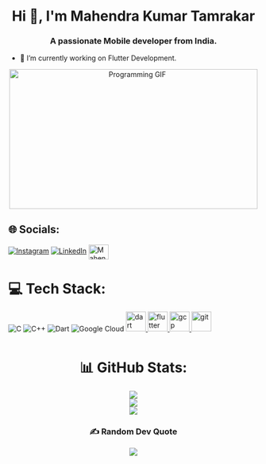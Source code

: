 <h1 align="center">Hi 👋, I'm Mahendra Kumar Tamrakar</h1>
<h3 align="center">A passionate Mobile developer from India.</h3>

- 🔭 I’m currently working on Flutter Development.
<center>
<div style="text-align: center;">
    <img src="https://media0.giphy.com/media/v1.Y2lkPTc5MGI3NjExbGIzZG96eWZ2YTc5c3B1cWNrbDI0NHJqZXB5czBuaWt6OHRhaWRsayZlcD12MV9pbnRlcm5hbF9naWZfYnlfaWQmY3Q9Zw/13HgwGsXF0aiGY/giphy.gif" alt="Programming GIF" style="width: 500px; height: 281.25px; opacity: 1;">
</div></center>


## 🌐 Socials:
[![Instagram](https://img.shields.io/badge/Instagram-%23E4405F.svg?logo=Instagram&logoColor=white)](https://instagram.com/_mahendra_tamrakar_) [![LinkedIn](https://img.shields.io/badge/LinkedIn-%230077B5.svg?logo=linkedin&logoColor=white)](https://linkedin.com/in/mahendratamrakar) 
<a href="https://www.leetcode.com/MahendraTamrakar" target="blank"><img align="center" src="https://raw.githubusercontent.com/rahuldkjain/github-profile-readme-generator/master/src/images/icons/Social/leet-code.svg" alt="MahendraTamrakar" height="30" width="40" /></a>


# 💻 Tech Stack:
![C](https://img.shields.io/badge/c-%2300599C.svg?style=flat&logo=c&logoColor=white) ![C++](https://img.shields.io/badge/c++-%2300599C.svg?style=flat&logo=c%2B%2B&logoColor=white) ![Dart](https://img.shields.io/badge/dart-%230175C2.svg?style=flat&logo=dart&logoColor=white) ![Google Cloud](https://img.shields.io/badge/GoogleCloud-%234285F4.svg?style=flat&logo=google-cloud&logoColor=white) 
 <a href="https://dart.dev" target="_blank" rel="noreferrer"> <img src="https://www.vectorlogo.zone/logos/dartlang/dartlang-icon.svg" alt="dart" width="40" height="40"/> </a> <a href="https://flutter.dev" target="_blank" rel="noreferrer"> <img src="https://www.vectorlogo.zone/logos/flutterio/flutterio-icon.svg" alt="flutter" width="40" height="40"/> </a> <a href="https://cloud.google.com" target="_blank" rel="noreferrer"> <img src="https://www.vectorlogo.zone/logos/google_cloud/google_cloud-icon.svg" alt="gcp" width="40" height="40"/> </a> <a href="https://git-scm.com/" target="_blank" rel="noreferrer"> <img src="https://www.vectorlogo.zone/logos/git-scm/git-scm-icon.svg" alt="git" width="40" height="40"/> </a> </p>


<div align="center" style="margin-top: 50px; margin-bottom: 50px;">

# 📊 GitHub Stats:
![](https://github-readme-stats.vercel.app/api?username=MahendraTamrakar&theme=dark&hide_border=false&include_all_commits=false&count_private=false)<br/>
![](https://github-readme-streak-stats.herokuapp.com/?user=MahendraTamrakar&theme=dark&hide_border=false)<br/>
![](https://github-readme-stats.vercel.app/api/top-langs/?username=MahendraTamrakar&theme=dark&hide_border=false&include_all_commits=false&count_private=false&layout=compact)

### ✍️ Random Dev Quote
![](https://quotes-github-readme.vercel.app/api?type=horizontal&theme=radical)

</div>



